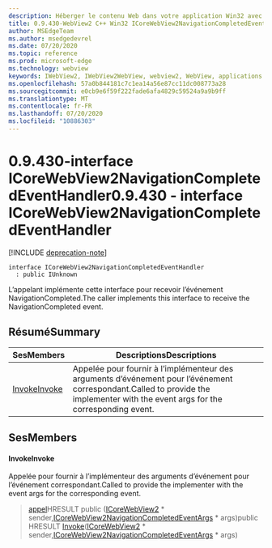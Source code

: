 ```yaml
---
description: Héberger le contenu Web dans votre application Win32 avec le contrôle Microsoft Edge WebView2
title: 0.9.430-WebView2 C++ Win32 ICoreWebView2NavigationCompletedEventHandler
author: MSEdgeTeam
ms.author: msedgedevrel
ms.date: 07/20/2020
ms.topic: reference
ms.prod: microsoft-edge
ms.technology: webview
keywords: IWebView2, IWebView2WebView, webview2, WebView, applications Win32, Win32, Edge, ICoreWebView2, ICoreWebView2Host, contrôle de navigateur, html Edge
ms.openlocfilehash: 57a0b844181c7c1ea14a56e87cc11dc008773a28
ms.sourcegitcommit: e0cb9e6f59f222fade6afa4829c59524a9a9b9ff
ms.translationtype: MT
ms.contentlocale: fr-FR
ms.lasthandoff: 07/20/2020
ms.locfileid: "10886303"
---
```

# <span data-ttu-id="f0e86-104">0.9.430-interface ICoreWebView2NavigationCompletedEventHandler</span><span class="sxs-lookup"><span data-stu-id="f0e86-104">0.9.430 - interface ICoreWebView2NavigationCompletedEventHandler</span></span> 

[!INCLUDE [deprecation-note](../../includes/deprecation-note.md)]

```
interface ICoreWebView2NavigationCompletedEventHandler
  : public IUnknown
```

<span data-ttu-id="f0e86-105">L’appelant implémente cette interface pour recevoir l’événement NavigationCompleted.</span><span class="sxs-lookup"><span data-stu-id="f0e86-105">The caller implements this interface to receive the NavigationCompleted event.</span></span>

## <span data-ttu-id="f0e86-106">Résumé</span><span class="sxs-lookup"><span data-stu-id="f0e86-106">Summary</span></span>

 <span data-ttu-id="f0e86-107">Ses</span><span class="sxs-lookup"><span data-stu-id="f0e86-107">Members</span></span>                        | <span data-ttu-id="f0e86-108">Descriptions</span><span class="sxs-lookup"><span data-stu-id="f0e86-108">Descriptions</span></span>
--------------------------------|---------------------------------------------
[<span data-ttu-id="f0e86-109">Invoke</span><span class="sxs-lookup"><span data-stu-id="f0e86-109">Invoke</span></span>](#invoke) | <span data-ttu-id="f0e86-110">Appelée pour fournir à l’implémenteur des arguments d’événement pour l’événement correspondant.</span><span class="sxs-lookup"><span data-stu-id="f0e86-110">Called to provide the implementer with the event args for the corresponding event.</span></span>

## <span data-ttu-id="f0e86-111">Ses</span><span class="sxs-lookup"><span data-stu-id="f0e86-111">Members</span></span>

#### <span data-ttu-id="f0e86-112">Invoke</span><span class="sxs-lookup"><span data-stu-id="f0e86-112">Invoke</span></span> 

<span data-ttu-id="f0e86-113">Appelée pour fournir à l’implémenteur des arguments d’événement pour l’événement correspondant.</span><span class="sxs-lookup"><span data-stu-id="f0e86-113">Called to provide the implementer with the event args for the corresponding event.</span></span>

> <span data-ttu-id="f0e86-114">[appel](#invoke)HRESULT public ([ICoreWebView2](ICoreWebView2.md) \* sender,[ICoreWebView2NavigationCompletedEventArgs](ICoreWebView2NavigationCompletedEventArgs.md) \* args)</span><span class="sxs-lookup"><span data-stu-id="f0e86-114">public HRESULT [Invoke](#invoke)([ICoreWebView2](ICoreWebView2.md) \* sender,[ICoreWebView2NavigationCompletedEventArgs](ICoreWebView2NavigationCompletedEventArgs.md) \* args)</span></span>

